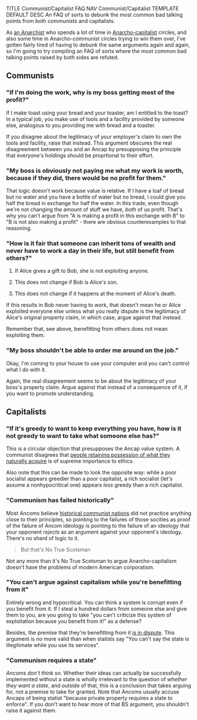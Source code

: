 TITLE Communist/Capitalist FAQ
NAV Communist/Capitalist
TEMPLATE DEFAULT
DESC An FAQ of sorts to debunk the most common bad talking points from both communists and capitalists.

As [an Anarchist](/protagonism/anarchism) who spends a lot of time in [Anarcho-capitalist](faction_ancap) circles, and also some time in Anarcho-communist circles trying to win them over, I've gotten fairly tired of having to debunk the same arguments again and again, so I'm going to try compiling an FAQ of sorts where the most common bad talking points raised by both sides are refuted.

## Communists

### "If I'm doing the work, why is my boss getting most of the profit?"

If I make toast using your bread and your toaster, am I entitled to the toast? In a typical job, you make use of tools and a facility provided by someone else, analogous to you providing me with bread and a toaster.

If you disagree about the legitimacy of your employer's claim to own the tools and facility, raise that instead. This argument obscures the real disagreement between you and an Ancap by presupposing the principle that everyone's holdings should be proprtional to their effort.

### "My boss is obviously not paying me what my work is worth, because if they did, there would be no profit for them."

That logic doesn't work because value is relative. If I have a loaf of bread but no water and you have a bottle of water but no bread, I could give you half the bread in exchange for half the water. In this trade, even though we're not changing the amount of stuff we have, *both* of us profit. That's why you can't argue from "A is making a profit in this exchange with B" to "B is not also making a profit" - there are obvious counterexamples to that reasoning.

### "How is it fair that someone can inherit tons of wealth and never have to work a day in their life, but still benefit from others?"

1. If Alice gives a gift to Bob, she is not exploiting anyone.

2. This does not change if Bob is Alice's son.

3. This does not change if it happens at the moment of Alice's death.

If this results in Bob never having to work, that doesn't mean he or Alice exploited everyone else unless what you really dispute is the legitimacy of Alice's original property claim, in which case, argue against that instead.

Remember that, see above, benefitting from others does not mean exploiting them.

<!--
### "Billionaires are hoarding billions of dollars while there are starving people in the world. That's horrible."

It is, to an extent. While many of them give millions to philanthropic projects, I realize that doesn't mean much to them and we can probably agree they're assholes. But I think there's some factual misunderstanding here. Most of billionaires' wealth is in the form of investments and capital, not flat cash. Jeff Bezos does not have a hundred billion dollars in his bank account. He might have a few billion, but most of his "wealth" is Amazon, so it's not like he could just give half of it to the poor. To give even a large chunk of it away, he would have to sell or downsize Amazon, putting tons of low- and middle-class people out of a job.
-->
<!--
### "It's not right for someone to have so much money without doing the work."

I'm not going to dispute whether they've done work, because that's not the ethical standard we apply anywhere else.

If I give you a gift, you're getting something you didn't work for. That doesn't mean it's wrong for you to have it. That's just not how morals work. It doesn't matter if you worked for it. What matters is whether you got it through voluntary interactions. Thus, even if the boss *didn't* do any work to "earn" his wealth, *that's not what matters*, what matters is whether the way he got it was voluntary.
-->

### "My boss shouldn't be able to order me around on the job."

Okay, I'm coming to your house to use your computer and you can't control what I do with it.

Again, the real disagreement seems to be about the legitimacy of your boss's property claim. Argue against that instead of a consequence of it, if you want to promote understanding.

## Capitalists

### "If it's greedy to want to keep everything you have, how is it not greedy to want to take what someone else has?"

This is a circular objection that presupposes the Ancap value system. A communist disagrees that [people retaining possession of what they naturally acquire](/protagonism/luck) is of supreme importance to ethics.

Also note that this can be made to look the opposite way: while a poor socialist appears greedier than a poor capitalist, a rich socialist (let's assume a nonhypocritical one) appears *less* greedy than a rich capitalist.

### "Communism has failed historically"

Most Ancoms believe [historical communist nations](https://www.historylearningsite.co.uk/modern-world-history-1918-to-1980/russia-1900-to-1939/life-in-ussr-under-stalin/) did not practice anything close to their principles, so pointing to the failures of those socities as proof of the failure of Ancom ideology is pointing to the failure of an ideology that your opponent *rejects* as an argument against your opponent's ideology. There's no shard of logic to it.

> But that's No True Scotsman

Not any more than it's No True Scotsman to argue Anarcho-capitalism doesn't have the problems of modern American corporatism.

### "You can't argue against capitalism while you're benefitting from it"

Entirely wrong and hypocritical. You can think a system is corrupt even if you benefit from it. If I steal a hundred dollars from someone else and give them to you, are you going to take "you can't criticize this system of exploitation because you benefit from it!" as a defense?

Besides, the premise that they're benefitting from it [is in dispute](disputed_premise). This argument is no more valid than when statists say "You can't say the state is illegitimate while you use its services".

### "Communism requires a state"

*Ancoms don't think so.* Whether their ideas can actually be successfully implemented without a state is wholly irrelevant to the question of *whether they want a state*, and outside of that, this is a conclusion that takes arguing for, not a premise to take for granted. Note that Ancoms usually accuse Ancaps of being statist "because private property requires a state to enforce". If you don't want to hear more of that BS argument, you shouldn't raise it against them.
